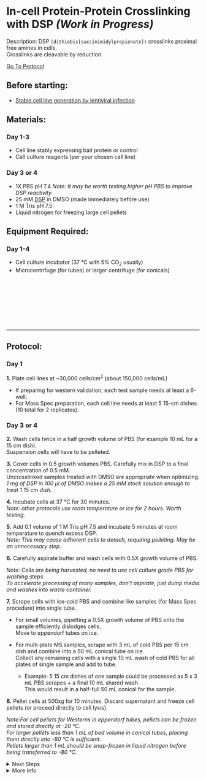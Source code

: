 In-cell Protein-Protein Crosslinking with DSP _(Work in Progress)_
================================================================================
Description: DSP `(dithiobis[succinimidylpropionate])` crosslinks proximal free amines in cells.<br/>
Crosslinks are cleavable by reduction.

[Go To Protocol](#protocol)

Before starting:
--------------------------------------------------------------------------------
* [Stable cell line generation by lentiviral infection](../Lentivirus-Stables/virus-production-HEK293T.md)

Materials:
--------------------------------------------------------------------------------
### Day 1-3
  * Cell line stably expressing bait protein or control
  * Cell culture reagents (per your chosen cell line)
    
### Day 3 or 4
  * 1X PBS pH 7.4 _Note: It may be worth testing higher pH PBS to improve DSP reactivity_
  * 25 mM [DSP](https://www.thermofisher.com/order/catalog/product/A35393#/A35393) in DMSO (made immediately before use)
  * 1 M Tris pH 7.5
  * Liquid nitrogen for freezing large cell pellets

Equipment Required:
--------------------------------------------------------------------------------
### Day 1-4

  * Cell culture incubator (37 °C with 5% CO<sub>2</sub> usually)
  * Microcentrifuge (for tubes) or larger centrifuge (for conicals) 

<br/><br/><br/><br/><br/><br/><br/>

<!-- Use <br/> to fill in first page -->
___
Protocol:
--------------------------------------------------------------------------------
### Day 1
**1.** Plate cell lines at ~30,000 cells/cm<sup>2</sup> (about 150,000 cells/mL)
  
  * If preparing for western validation, each test sample needs at least a 6-well.
  * For Mass Spec preparation, each cell line needs at least 5 15-cm dishes (10 total for 2 replicates).

### Day 3 or 4

**2.** Wash cells twice in a half growth volume of PBS (for example 10 mL for a 15 cm dish).<br/>
Suspension cells will have to be pelleted.
  
**3.** Cover cells in 0.5 growth volumes PBS. Carefully mix in DSP to a final concentration of 0.5 mM.<br/>
Uncrosslinked samples treated with DMSO are appropriate when optimizing.<br/>
_1 mg of DSP in 100 µl of DMSO makes a 25 mM stock solution enough to treat 1 15 cm dish._

**4.** Incubate cells at 37 °C for 30 minutes.<br/>
_Note: other protocols use room temperature or ice for 2 hours. Worth testing._ 
  
**5.** Add 0.1 volume of 1 M Tris pH 7.5 and incubate 5 minutes at room temperature to quench excess DSP.<br/>
_Note: This may cause adherent cells to detach, requiring pelleting. May be an unnecessary step._

**6.** Carefully aspirate buffer and wash cells with 0.5X growth volume of PBS.
 
  *Note: Cells are being harvested, no need to use cell culture grade PBS for washing steps.*<br/>
  *To accelerate processing of many samples, don't aspirate, just dump media and washes into waste container.*
  
**7.** Scrape cells with ice-cold PBS and combine like samples (for Mass Spec procedure) into single tube.
  
  * For small volumes, pipetting a 0.5X growth volume of PBS onto the sample efficiently dislodges cells.<br/>
  Move to eppendorf tubes on ice.
  
  * For multi-plate MS samples, scrape with 3 mL of cold PBS per 15 cm dish and combine into a 50 mL conical tube on ice.<br/>
  Collect any remaining cells with a single 10 mL wash of cold PBS for all plates of single sample and add to tube. 
    * Example: 5 15 cm dishes of one sample could be processed as 5 x 3 mL PBS scrapes + a final 10 mL shared wash. <br/>
    This would result in a half-full 50 mL conical for the sample.
  
**8.** Pellet cells at 500xg for 10 minutes. Discard supernatant and freeze cell pellets (or proceed directly to cell lysis).
  
  *Note:For cell pellets for Westerns in eppendorf tubes, pellets can be frozen and stored directly at -20 °C.*<br/>
  *For larger pellets less than 1 mL of bed volume in conical tubes, placing them directly into -80 °C is sufficient.*<br/>
  *Pellets larger than 1 mL should be snap-frozen in liquid nitrogen before being transferred to -80 °C.* 
 
<!-- The text below creates dropdown lists for links to next steps or hyperlinks -->

<details>
  <summary>Next Steps</summary>
  
</p> <a href="HaloTag-Mammalian-Lysis.md">
Whole Cell Lysis</a>

</p> <a href="../General/BCA-Assay.md">
BCA protein quantification</a>

</p> <a href="../General/Western-Blotting.md">
Western Validation</a>

</p> <a href="./HaloTag-Pulldown.md">
Western Validation</a>

</p> <a href="../Mass-Spec-Prep/On-Bead-Digestion.md">
Rapigest reduction, alkylation, and Trypsin Digestion</a>

</p> <a href="../Mass-Spec-Prep/C18-Column-Cleanup.md">
C18 Column</a>
  
</p> <a href="../Mass-Spec-Prep/Ethyl-Acetate-Cleanup.md">
Ethyl Acetate Cleanup</a>  
  
</p> <a href="../Mass-Spec-Prep/Peptide-Quant.md">
Peptide Quantification</a>

</details>

<details>
  <summary>More Info</summary>
  
  <a href="https://assets.thermofisher.com/TFS-Assets/LSG/manuals/MAN0017093_2162635_Pierce_DSP_UG.pdf">
DSP Basic Protocol</a>  

</details>
